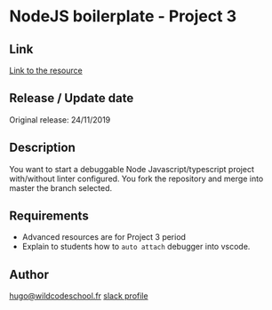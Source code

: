 # NodeJS boilerplate - Project 3

## Link
[Link to the resource](https://github.com/hugoblanc/node-template)

## Release / Update date

Original release: 24/11/2019

## Description
You want to start a debuggable Node Javascript/typescript project with/without linter configured.
You fork the repository and merge into master the branch selected. 

## Requirements
- Advanced resources are for Project 3 period
- Explain to students how to `auto attach` debugger into vscode.

## Author
hugo@wildcodeschool.fr
[slack profile](https://app.slack.com/client/T6SG2QGG2/C6SG2QKCJ/user_profile/UN1RPUXK2)
